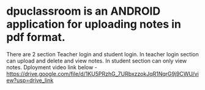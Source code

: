 # dpuclassroom is an ANDROID application for uploading notes in pdf format.
There are 2 section Teacher login and student login.
In teacher login section can upload and delete and view notes.
In student section can only view notes.
Dployment video link below - 
https://drive.google.com/file/d/1KU5PRzhG_7URbxzzokJqR1NqrG9j9CWU/view?usp=drive_link
